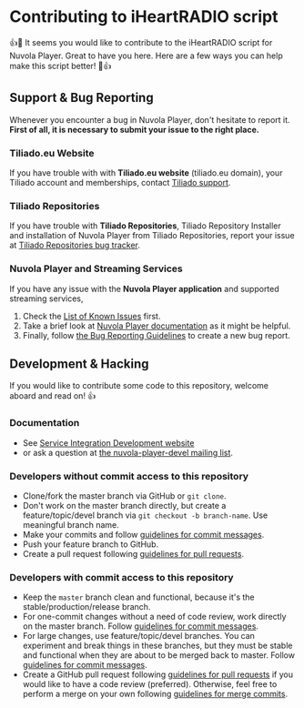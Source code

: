 Contributing to iHeartRADIO script
==================================

:+1::tada: It seems you would like to contribute to the iHeartRADIO script for Nuvola Player.
Great to have you here. Here are a few ways you can help make this script better! :tada::+1:

Support & Bug Reporting
-----------------------

Whenever you encounter a bug in Nuvola Player, don't hesitate to report it. **First of all, it is
necessary to submit your issue to the right place.**

### Tiliado.eu Website

If you have trouble with with **Tiliado.eu website** (tiliado.eu domain), your Tiliado account and
memberships, contact [Tiliado support](mailto:support@tiliado.eu).

### Tiliado Repositories

If you have trouble with **Tiliado Repositories**, Tiliado Repository Installer and installation of
Nuvola Player from Tiliado Repositories, report your issue at
[Tiliado Repositories bug tracker](https://github.com/tiliado/tiliado-repositories/issues).

### Nuvola Player and Streaming Services

If you have any issue with the **Nuvola Player application** and supported streaming services,

 1. Check the
    [List of Known Issues](https://github.com/tiliado/nuvolaplayer/wiki/Known-Issues) first.
 2. Take a brief look at
    [Nuvola Player documentation](http://tiliado.github.io/nuvolaplayer/documentation/3.0.html)
    as it might be helpful.
 3. Finally, follow 
    [the Bug Reporting Guidelines](https://github.com/tiliado/nuvolaplayer/wiki/Bug-Reporting-Guidelines)
    to create a new bug report.

Development & Hacking
---------------------
 
If you would like to contribute some code to this repository, welcome aboard and read on! :+1:

### Documentation

  * See [Service Integration Development website](http://tiliado.github.io/nuvolaplayer/development/apps.html)
  * or ask a question at [the nuvola-player-devel mailing list](https://groups.google.com/d/forum/nuvola-player-devel).

### Developers without commit access to this repository

  * Clone/fork the master branch via GitHub or `git clone`.
  * Don't work on the master branch directly, but create a feature/topic/devel branch via
    `git checkout -b branch-name`. Use meaningful branch name.
  * Make your commits and follow
    [guidelines for commit messages](http://tiliado.github.io/nuvolaplayer/development/apps/guidelines.html#commit-messages).
  * Push your feature branch to GitHub.
  * Create a pull request following
    [guidelines for pull requests](http://tiliado.github.io/nuvolaplayer/development/apps/guidelines.html#pull-requests).

### Developers with commit access to this repository
 
  * Keep the `master` branch clean and functional, because it's the stable/production/release
    branch.
  * For one-commit changes without a need of code review, work directly on the master branch.
    Follow
    [guidelines for commit messages](http://tiliado.github.io/nuvolaplayer/development/apps/guidelines.html#commit-messages).
  * For large changes, use feature/topic/devel branches. You can experiment and break things in
    these branches, but they must be stable and functional when they are about to be merged back to
    master. Follow
    [guidelines for commit messages](http://tiliado.github.io/nuvolaplayer/development/apps/guidelines.html#commit-messages).
  * Create a GitHub pull request following
    [guidelines for pull requests](http://tiliado.github.io/nuvolaplayer/development/apps/guidelines.html#pull-requests)
    if you would like to have a code review (preferred). Otherwise, feel free to perform a merge
    on your own following
    [guidelines for merge commits](http://tiliado.github.io/nuvolaplayer/development/apps/guidelines.html#merge-commits).
